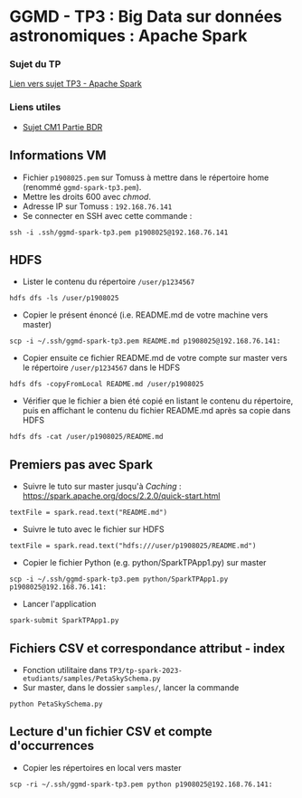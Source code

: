 # GGMD - TP3 : Big Data sur données astronomiques : Apache Spark

### Sujet du TP
[Lien vers sujet TP3 - Apache Spark](https://forge.univ-lyon1.fr/ggmd/tp-spark-2023-etudiants)

### Liens utiles
- [Sujet CM1 Partie BDR](https://perso.univ-lyon1.fr/nicolas.lumineau/ue/ggmd/cm/GGMD-CM-PartieBDR.pdf)

## Informations VM

- Fichier `p1908025.pem` sur Tomuss à mettre dans le répertoire home (renommé `ggmd-spark-tp3.pem`).
- Mettre les droits 600 avec *chmod*.
- Adresse IP sur Tomuss : `192.168.76.141`
- Se connecter en SSH avec cette commande :
```
ssh -i .ssh/ggmd-spark-tp3.pem p1908025@192.168.76.141
```

## HDFS

- Lister le contenu du répertoire `/user/p1234567`
```
hdfs dfs -ls /user/p1908025
```
- Copier le présent énoncé (i.e. README.md de votre machine vers master)
```
scp -i ~/.ssh/ggmd-spark-tp3.pem README.md p1908025@192.168.76.141:
```
- Copier ensuite ce fichier README.md de votre compte sur master vers le répertoire `/user/p1234567` dans le HDFS
```
hdfs dfs -copyFromLocal README.md /user/p1908025
```
- Vérifier que le fichier a bien été copié en listant le contenu du répertoire, puis en affichant le contenu du fichier README.md après sa copie dans HDFS
```
hdfs dfs -cat /user/p1908025/README.md
```

## Premiers pas avec Spark

- Suivre le tuto sur master jusqu'à *Caching* : https://spark.apache.org/docs/2.2.0/quick-start.html
```
textFile = spark.read.text("README.md")
```
- Suivre le tuto avec le fichier sur HDFS
```
textFile = spark.read.text("hdfs:///user/p1908025/README.md")
```
- Copier le fichier Python (e.g. python/SparkTPApp1.py) sur master
```
scp -i ~/.ssh/ggmd-spark-tp3.pem python/SparkTPApp1.py p1908025@192.168.76.141:
```
- Lancer l'application
```
spark-submit SparkTPApp1.py
```

## Fichiers CSV et correspondance attribut - index

- Fonction utilitaire dans `TP3/tp-spark-2023-etudiants/samples/PetaSkySchema.py`
- Sur master, dans le dossier `samples/`, lancer la commande
```
python PetaSkySchema.py
```

## Lecture d'un fichier CSV et compte d'occurrences

- Copier les répertoires en local vers master
```
scp -ri ~/.ssh/ggmd-spark-tp3.pem python p1908025@192.168.76.141:
```
